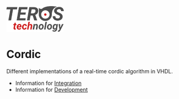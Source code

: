 
 ![Teros HDL logo ](doc/logo.png)

# Cordic

Different implementations of a real-time cordic algorithm in VHDL.

- Information for [Integration](./doc/README_integration.md "Integration")
- Information for [Development](./doc/README_development.md "Development")
